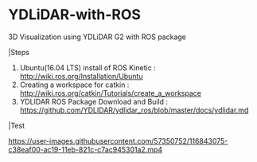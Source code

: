 # YDLiDAR-with-ROS
3D Visualization using YDLiDAR G2 with ROS package


|Steps

  1. Ubuntu(16.04 LTS) install of ROS Kinetic : http://wiki.ros.org/Installation/Ubuntu 
  2. Creating a workspace for catkin : http://wiki.ros.org/catkin/Tutorials/create_a_workspace
  3. YDLIDAR ROS Package Download and Build : https://github.com/YDLIDAR/ydlidar_ros/blob/master/docs/ydlidar.md 





|Test

  https://user-images.githubusercontent.com/57350752/116843075-c38eaf00-ac19-11eb-821c-c7ac945301a2.mp4
